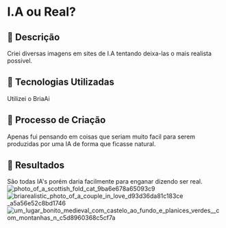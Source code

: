 # I.A ou Real?

## 📒 Descrição
Criei diversas imagens em sites de I.A tentando deixa-las o mais realista possivel.

## 🤖 Tecnologias Utilizadas
Utilizei o BriaAi

## 🧐 Processo de Criação
Apenas fui pensando em coisas que seriam muito facil para serem produzidas por uma IA de forma que ficasse natural.

## 🚀 Resultados
São todas IA's porém daria facilmente para enganar dizendo ser real.
![photo_of_a_scottish_fold_cat_9ba6e678a65093c9](https://github.com/user-attachments/assets/cf162e3e-ab55-4f62-b1ed-611bf0035a48)
![bria![realistic_photo_of_a_couple_in_love_d93d36da81c183ce](https://github.com/user-attachments/assets/0b8e2379-5056-480f-b754-70f7e4854776)
_a5a56e52c8bd1746](https://github.com/user-attachments/assets/aaacf137-2652-4494-b01e-fb6201461ff8)
![um_lugar_bonito_medieval_com_castelo_ao_fundo_e_planices_verdes__com_montanhas_n_c5d8960368c5cf7a](https://github.com/user-attachments/assets/787058a3-deb2-4c61-957c-8a1e904d859b)
